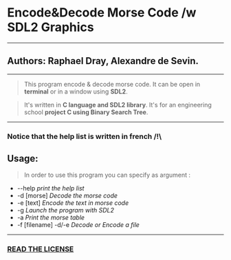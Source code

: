 # Encode&Decode Morse Code /w SDL2 Graphics
---
## Authors: Raphael Dray, Alexandre de Sevin.
---
> This program encode & decode morse code.
> It can be open in **terminal** or in a window using **SDL2**.


> It's written in __C language and SDL2 library__.
> It's for an engineering school **project C using Binary Search Tree**. 

---
### Notice that the help list is written in french /!\

## Usage:
> In order to use this program you can specify as argument :
+  --help  		*print the help list*
+  -d [morse] 	*Decode the morse code*
+  -e [text]	*Encode the text in morse code*
+  -g 			*Launch the program with SDL2*
+  -a 			*Print  the morse table*
+  -f [filename] -d/-e 	*Decode or Encode a file*
---
### [READ THE LICENSE](https://github.com/MrrRaph/Encode-Decode-Morse-Code/blob/master/LICENSE)

